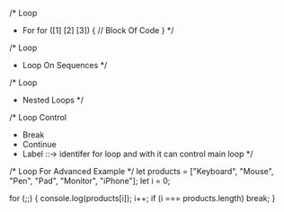 <!-- Lesson-01 -->
/*
  Loop
  - For
  for ([1] [2] [3]) {
    // Block Of Code
  }
*/

<!-- Lesson-02 -->
/*
  Loop
  - Loop On Sequences
*/

<!-- Lesson-03 -->
/*
  Loop
  - Nested Loops
*/


<!-- Lesson-04 -->
/*
  Loop Control
  - Break
  - Continue
  - Label  ::-> identifer for loop and with it can control main loop 
*/


<!-- Lesson-05  -->
/*
  Loop For Advanced Example
*/
let products = ["Keyboard", "Mouse", "Pen", "Pad", "Monitor", "iPhone"];
let i = 0;

for (;;) {
  console.log(products[i]);
  i++;
  if (i === products.length) break;
}

<!-- Lesson-06  -->


<!-- Lesson-07  -->

